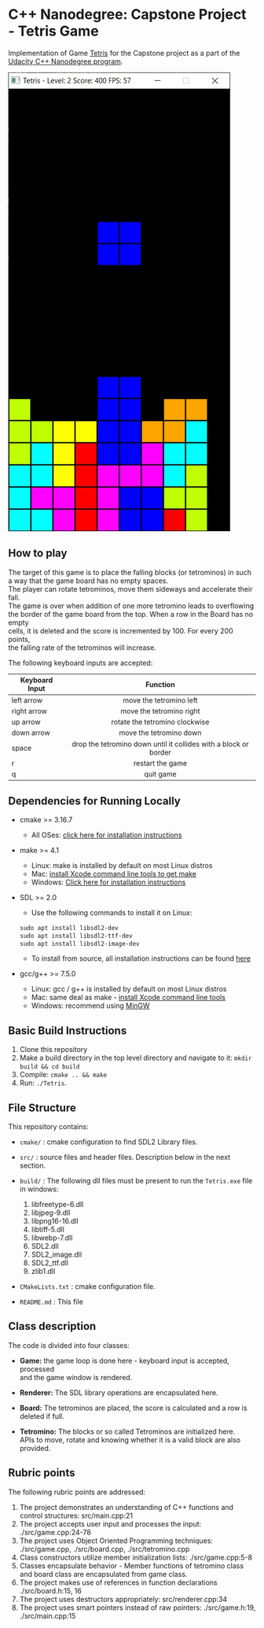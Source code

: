 # C++ Nanodegree: Capstone Project - Tetris Game 
Implementation of Game [Tetris](https://en.wikipedia.org/wiki/Tetris) for the Capstone project as a part of the  
[Udacity C++ Nanodegree program](https://www.udacity.com/course/c-plus-plus-nanodegree--nd213).

<img src="Tetris.jpg"/>

## How to play
The target of this game is to place the falling blocks (or tetrominos) in such  
a way that the game board has no empty spaces.  
The player can rotate tetrominos, move them sideways and accelerate their fall.  
The game is over when addition of one more tetromino leads to overflowing  
the border of the game board from the top. When a row in the Board has no empty  
cells, it is deleted and the score is incremented by 100. For every 200 points,  
the falling rate of the tetrominos will increase. 

The following keyboard inputs are accepted:

| Keyboard Input  | Function |
| -------------   |:-------------:|
| left arrow      | move the tetromino left    |
| right arrow     | move the tetromino right     |
| up arrow        | rotate the tetromino clockwise    |
| down arrow      | move the tetromino down     |
| space           | drop the tetromino down until it collides with a block or border |
| r               | restart the game |
| q               | quit game |

## Dependencies for Running Locally
- cmake >= 3.16.7
  - All OSes: [click here for installation instructions](https://cmake.org/install/)
- make >= 4.1
  - Linux: make is installed by default on most Linux distros
  - Mac: [install Xcode command line tools to get make](https://developer.apple.com/xcode/features/)
  - Windows: [Click here for installation instructions](http://gnuwin32.sourceforge.net/packages/make.htm)
- SDL >= 2.0
  - Use the following commands to install it on Linux:  
  ```
  sudo apt install libsdl2-dev
  sudo apt install libsdl2-ttf-dev
  sudo apt install libsdl2-image-dev
  ```
  - To install from source, all installation instructions can be found [here](https://wiki.libsdl.org/Installation)
   
- gcc/g++ >= 7.5.0
  - Linux: gcc / g++ is installed by default on most Linux distros
  - Mac: same deal as make - [install Xcode command line tools](https://developer.apple.com/xcode/features/)
  - Windows: recommend using [MinGW](http://www.mingw.org/)

## Basic Build Instructions

1. Clone this repository
2. Make a build directory in the top level directory and navigate to it: 
    `mkdir build && cd build`
3. Compile: `cmake .. && make`
4. Run: `./Tetris`.

## File Structure

This repository contains:
- `cmake/` : cmake configuration to find SDL2 Library files.

- `src/` : source files and header files. Description below in the next section.

- `build/` : The following dll files must be present to run the `Tetris.exe` file in windows:
    1. libfreetype-6.dll
    1. libjpeg-9.dll
    1. libpng16-16.dll
    1. libtiff-5.dll
    1. libwebp-7.dll
    1. SDL2.dll
    1. SDL2_image.dll
    1. SDL2_ttf.dll
    1. zlib1.dll

- `CMakeLists.txt` : cmake configuration file.

- `README.md` : This file

## Class description
The code is divided into four classes:

- **Game:** the game loop is done here - keyboard input is accepted, processed  
and the game window is rendered.

- **Renderer:** The SDL library operations are encapsulated here.

- **Board:** The tetrominos are placed, the score is calculated and a row is deleted if full.

- **Tetromino:** The blocks or so called Tetrominos are initialized here.  
APIs to move, rotate and knowing whether it is a valid block are also provided.

## Rubric points
The following rubric points are addressed:
1. The project demonstrates an understanding of C++ functions and control structures: src/main.cpp:21
1. The project accepts user input and processes the input: ./src/game.cpp:24-78
1. The project uses Object Oriented Programming techniques: ./src/game.cpp, ./src/board.cpp, ./src/tetromino.cpp
1. Class constructors utilize member initialization lists:  ./src/game.cpp:5-8
1. Classes encapsulate behavior  - Member functions of tetromino class and board class are encapsulated from game class.
1. The project makes use of references in function declarations  ./src/board.h:15, 16
1. The project uses destructors appropriately: src/renderer.cpp:34
1. The project uses smart pointers instead of raw pointers: ./src/game.h:19, ./src/main.cpp:15
